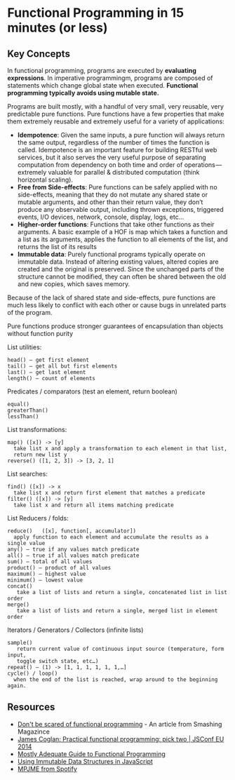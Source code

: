 # Functional Programming in 15 minutes (or less)

## Key Concepts

In functional programming, programs are executed by **evaluating expressions**.
In imperative programmingm, programs are composed of statements which change
global state when executed. **Functional programming typically avoids using
mutable state.**

Programs are built mostly, with a handful of very small, very reusable, very
predictable pure functions. Pure functions have a few properties that make them
extremely reusable and extremely useful for a variety of applications:

* **Idempotence**: Given the same inputs, a pure function will always return the
same output, regardless of the number of times the function is called.
Idempotence is an important feature for building RESTful web services, but it
also serves the very useful purpose of separating computation from dependency on
both time and order of operations — extremely valuable for parallel &
distributed computation (think horizontal scaling).
* **Free from Side-effects**: Pure functions can be safely applied with no
side-effects, meaning that they do not mutate any shared state or mutable
arguments, and other than their return value, they don’t produce any observable
 output, including thrown exceptions, triggered events, I/O devices, network,
 console, display, logs, etc...
* **Higher-order functions**: Functions that take other functions as their
arguments. A basic example of a HOF is map which takes a function and a list as
its arguments, applies the function to all elements of the list, and returns
the list of its results
* **Immutable data**: Purely functional programs typically operate on immutable
data. Instead of altering existing values, altered copies are created and the
original is preserved. Since the unchanged parts of the structure cannot be
modified, they can often be shared between the old and new copies, which saves
memory.


Because of the lack of shared state and side-effects, pure functions are much
less likely to conflict with each other or cause bugs in unrelated parts of the
program.

Pure functions produce stronger guarantees of encapsulation than objects without
function purity

List utilities:

    head() — get first element
    tail() — get all but first elements
    last() — get last element
    length() — count of elements

Predicates / comparators (test an element, return boolean)

    equal()
    greaterThan()
    lessThan()

List transformations:

    map() ([x]) -> [y]
      take list x and apply a transformation to each element in that list,
      return new list y
    reverse() ([1, 2, 3]) -> [3, 2, 1]

List searches:

    find() ([x]) -> x
      take list x and return first element that matches a predicate
    filter() ([x]) -> [y]
      take list x and return all items matching predicate

List Reducers / folds:

    reduce()   ([x], function[, accumulator])
      apply function to each element and accumulate the results as a single value
    any() — true if any values match predicate
    all() — true if all values match predicate
    sum() — total of all values
    product() — product of all values
    maximum() — highest value
    minimum() — lowest value
    concat() 
       take a list of lists and return a single, concatenated list in list order
    merge() 
       take a list of lists and return a single, merged list in element order

Iterators / Generators / Collectors (infinite lists)

    sample() 
       return current value of continuous input source (temperature, form input,
       toggle switch state, etc…)
    repeat() — (1) -> [1, 1, 1, 1, 1, 1,…]
    cycle() / loop() 
      when the end of the list is reached, wrap around to the beginning again.

## Resources

* [Don't be scared of functional programming](https://www.smashingmagazine.com/2014/07/dont-be-scared-of-functional-programming/) - An article from Smashing Magazince
* [James Coglan: Practical functional programming: pick two | JSConf EU 2014 ](https://www.youtube.com/watch?v=XcS-LdEBUkE&feature=youtu.be)
* [Mostly Adequate Guide to Functional Programming](https://drboolean.gitbooks.io/mostly-adequate-guide/content/index.html)
* [Using Immutable Data Structures in JavaScript](http://jlongster.com/Using-Immutable-Data-Structures-in-JavaScript)
* [MPJME from Spotify](https://www.youtube.com/channel/UCO1cgjhGzsSYb1rsB4bFe4Q)
